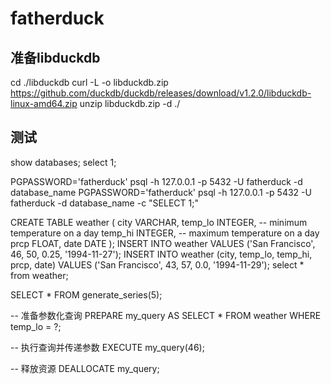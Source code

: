 # fatherduck

## 准备libduckdb
cd ./libduckdb
curl -L -o libduckdb.zip https://github.com/duckdb/duckdb/releases/download/v1.2.0/libduckdb-linux-amd64.zip
unzip libduckdb.zip -d ./


## 测试
show databases;
select 1;

PGPASSWORD='fatherduck' psql -h 127.0.0.1 -p 5432 -U fatherduck -d database_name
PGPASSWORD='fatherduck' psql -h 127.0.0.1 -p 5432 -U fatherduck -d database_name -c "SELECT 1;"


CREATE TABLE weather (
    city    VARCHAR,
    temp_lo INTEGER, -- minimum temperature on a day
    temp_hi INTEGER, -- maximum temperature on a day
    prcp    FLOAT,
    date    DATE
);
INSERT INTO weather
VALUES ('San Francisco', 46, 50, 0.25, '1994-11-27');
INSERT INTO weather (city, temp_lo, temp_hi, prcp, date)
VALUES ('San Francisco', 43, 57, 0.0, '1994-11-29');
select * from weather;

SELECT * FROM generate_series(5);

-- 准备参数化查询
PREPARE my_query AS SELECT * FROM weather WHERE temp_lo = ?;

-- 执行查询并传递参数
EXECUTE my_query(46);

-- 释放资源
DEALLOCATE my_query;